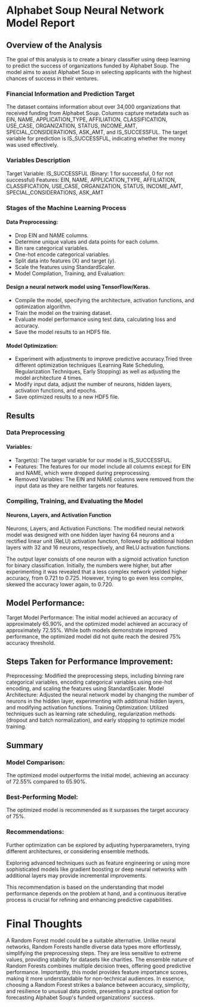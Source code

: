 # Alphabet Soup Neural Network Model Report

## Overview of the Analysis

The goal of this analysis is to create a binary classifier using deep learning to predict the success of organizations funded by Alphabet Soup. The model aims to assist Alphabet Soup in selecting applicants with the highest chances of success in their ventures.

### Financial Information and Prediction Target
The dataset contains information about over 34,000 organizations that received funding from Alphabet Soup. Columns capture metadata such as EIN, NAME, APPLICATION_TYPE, AFFILIATION, CLASSIFICATION, USE_CASE, ORGANIZATION, STATUS, INCOME_AMT, SPECIAL_CONSIDERATIONS, ASK_AMT, and IS_SUCCESSFUL. The target variable for prediction is IS_SUCCESSFUL, indicating whether the money was used effectively.

### Variables Description
Target Variable: IS_SUCCESSFUL (Binary: 1 for successful, 0 for not successful)
Features: EIN, NAME, APPLICATION_TYPE, AFFILIATION, CLASSIFICATION, USE_CASE, ORGANIZATION, STATUS, INCOME_AMT, SPECIAL_CONSIDERATIONS, ASK_AMT

### Stages of the Machine Learning Process
#### Data Preprocessing:

- Drop EIN and NAME columns.
- Determine unique values and data points for each column.
- Bin rare categorical variables.
- One-hot encode categorical variables.
- Split data into features (X) and target (y).
- Scale the features using StandardScaler.
- Model Compilation, Training, and Evaluation:

#### Design a neural network model using TensorFlow/Keras.
- Compile the model, specifying the architecture, activation functions, and optimization algorithm.
- Train the model on the training dataset.
- Evaluate model performance using test data, calculating loss and accuracy.
- Save the model results to an HDF5 file.

#### Model Optimization:

- Experiment with adjustments to improve predictive accuracy.Tried three different optimization techniques (Learning Rate Scheduling, Regularization Techniques, Early Stopping) as well as adjusting the model architecture 4 times. 
- Modify input data, adjust the number of neurons, hidden layers, activation functions, and epochs.
- Save optimized results to a new HDF5 file.

## Results

### Data Preprocessing
#### Variables:

- Target(s): The target variable for our model is IS_SUCCESSFUL.
- Features: The features for our model include all columns except for EIN and NAME, which were dropped during preprocessing.
- Removed Variables: The EIN and NAME columns were removed from the input data as they are neither targets nor features.

### Compiling, Training, and Evaluating the Model
#### Neurons, Layers, and Activation Function
Neurons, Layers, and Activation Functions: The modified neural network model was designed with one hidden layer having 64 neurons and a rectified linear unit (ReLU) activation function, followed by additional hidden layers with 32 and 16 neurons, respectively, and ReLU activation functions. 

The output layer consists of one neuron with a sigmoid activation function for binary classification. Initially, the numbers were higher, but after experimenting it was revealed that a less complex network yielded higher accuracy, from  0.721 to 0.725. However, trying to go even less complex, skewed the accuracy lower again, to 0.720. 

## Model Performance:

Target Model Performance: The initial model achieved an accuracy of approximately 65.90%, and the optimized model achieved an accuracy of approximately 72.55%. While both models demonstrate improved performance, the optimized model did not quite reach the desired 75% accuracy threshold. 

## Steps Taken for Performance Improvement:

Preprocessing: Modified the preprocessing steps, including binning rare categorical variables, encoding categorical variables using one-hot encoding, and scaling the features using StandardScaler.
Model Architecture: Adjusted the neural network model by changing the number of neurons in the hidden layer, experimenting with additional hidden layers, and modifying activation functions.
Training Optimization: Utilized techniques such as learning rate scheduling, regularization methods (dropout and batch normalization), and early stopping to optimize model training.

## Summary 
### Model Comparison:
The optimized model outperforms the initial model, achieving an accuracy of 72.55% compared to 65.90%.
### Best-Performing Model:
The optimized model is recommended as it surpasses the target accuracy of 75%.
### Recommendations:
Further optimization can be explored by adjusting hyperparameters, trying different architectures, or considering ensemble methods.

Exploring advanced techniques such as feature engineering or using more sophisticated models like gradient boosting or deep neural networks with additional layers may provide incremental improvements.

This recommendation is based on the understanding that model performance depends on the problem at hand, and a continuous iterative process is crucial for refining and enhancing predictive capabilities.

# Final Thoughts 
A Random Forest model could be a suitable alternative. Unlike neural networks, Random Forests handle diverse data types more effortlessly, simplifying the preprocessing steps. They are less sensitive to extreme values, providing stability for datasets like charities. The ensemble nature of Random Forests combines multiple decision trees, offering good predictive performance. Importantly, this model provides feature importance scores, making it more understandable for non-technical audiences. In essence, choosing a Random Forest strikes a balance between accuracy, simplicity, and resilience to unusual data points, presenting a practical option for forecasting Alphabet Soup's funded organizations' success.